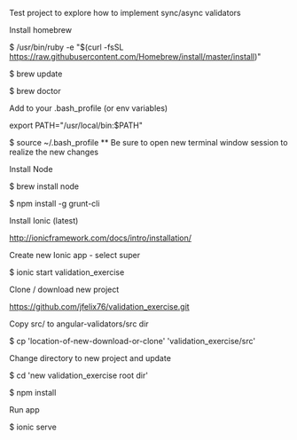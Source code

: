 Test project to explore how to implement sync/async validators

Install homebrew

$ /usr/bin/ruby -e "$(curl -fsSL https://raw.githubusercontent.com/Homebrew/install/master/install)"

$ brew update

$ brew doctor

Add to your .bash_profile (or env variables)

export PATH="/usr/local/bin:$PATH"

$ source ~/.bash_profile ** Be sure to open new terminal window session to realize the new changes

Install Node

$ brew install node

$ npm install -g grunt-cli

Install Ionic (latest)

http://ionicframework.com/docs/intro/installation/

Create new Ionic app - select super

$ ionic start validation_exercise

Clone / download new project

https://github.com/jfelix76/validation_exercise.git

Copy src/ to angular-validators/src dir

$ cp 'location-of-new-download-or-clone' 'validation_exercise/src'

Change directory to new project and update

$ cd 'new validation_exercise root dir'

$ npm install

Run app

$ ionic serve

